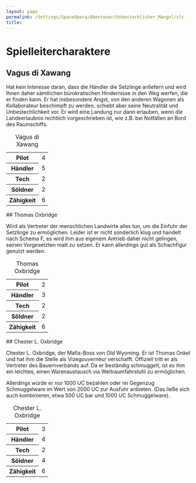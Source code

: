 ```yaml
---
layout: page
permalink: /Settings/SpaceOpera/Abenteuer/Unbestechlicher_Mangel/slc
title: 
---
```


# Spielleitercharaktere

## Vagus di Xawang

Hat kein Interesse daran, dass die Händler die Setzlinge anliefern und wird Ihnen daher sämtlichen bürokratischen Hindernisse in den Weg werfen, die er finden kann. Er hat insbesondere Angst, von den anderen Wagonen als Kollaborateur beschimpft zu werden, schiebt aber seine Neutralität und Unbestechlichkeit vor. Er wird eine Landung nur dann erlauben, wenn die Landeerlaubnis rechtlich vorgeschrieben ist, wie z.B. bei Notfällen an Bord des Raumschiffs.

<table>
<caption>Vagus di Xawang</caption>
<tbody>
<tr><th>Pilot</th><td>4</td></tr>
<tr><th>Händler</th><td>5</td></tr>
<tr><th>Tech</th><td>2</td></tr>
<tr><th>Söldner</th><td>2</td></tr>
<tr><th>Zähigkeit</th><td>6</td></tr>
</tbody>
</table>
## Thomas Oxbridge

Wird als Vertreter der menschlichen Landwirte alles tun, um die Einfuhr der Setzlinge zu ermöglichen. Leider ist er nicht sonderlich klug und handelt nach Schema F, es wird ihm aus eigenem Antrieb daher nicht gelingen, seinen Vorgesetzten matt zu setzen. Er kann allerdings gut als Schachfigur genutzt werden.

<table>
<caption>Thomas Oxbridge</caption>
<tbody>
<tr><th>Pilot</th><td>2</td></tr>
<tr><th>Händler</th><td>3</td></tr>
<tr><th>Tech</th><td>2</td></tr>
<tr><th>Söldner</th><td>2</td></tr>
<tr><th>Zähigkeit</th><td>6</td></tr>
</tbody>
</table>
## Chester L. Oxbridge

Chester L. Oxbridge, der Mafia-Boss von Old Wyoming. Er ist Thomas Onkel und hat ihm die Stelle als Vizegouverneur verschafft. Offiziell tritt er als Vertreter des Bauernverbands auf. Da er beständig schmuggelt, ist es ihm ein leichtes, einen Warenaustausch via Weltraumfahrstuhl zu ermöglichen.

Allerdings würde er nur 1000 UC bezahlen oder im Gegenzug Schmuggelware im Wert von 2000 UC zur Ausfuhr anbieten. (Das ließe sich auch kombinieren, etwa 500 UC bar und 1000 UC Schmuggelware).

<table>
<caption>Chester L. Oxbridge</caption>
<tbody>
<tr><th>Pilot</th><td>3</td></tr>
<tr><th>Händler</th><td>4</td></tr>
<tr><th>Tech</th><td>2</td></tr>
<tr><th>Söldner</th><td>4</td></tr>
<tr><th>Zähigkeit</th><td>6</td></tr>
</tbody>
</table>
